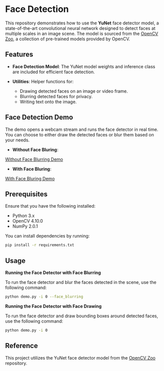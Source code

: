 # Face Detection

This repository demonstrates how to use the **YuNet** face detector model, a state-of-the-art convolutional neural network designed to detect faces at multiple scales in an image scene. The model is sourced from the [OpenCV Zoo](https://github.com/opencv/opencv_zoo/tree/main/models/face_detection_yunet), a collection of pre-trained models provided by OpenCV.

## Features

- **Face Detection Model**: The YuNet model weights and inference class are included for efficient face detection.

- **Utilities**: Helper functions for:
  - Drawing detected faces on an image or video frame.
  - Blurring detected faces for privacy.
  - Writing text onto the image.

## Face Detection Demo

The demo opens a webcam stream and runs the face detector in real time. You can choose to either draw the detected faces or blur them based on your needs.

- **Without Face Bluring**:

[Without Face Blurring Demo](https://github.com/adelmomo/Real-Time-Face-Detection/blob/main/face_detection_demo_without_blur.mp4)

- **With Face Bluring**:

[With Face Bluring Demo](https://github.com/adelmomo/Real-Time-Face-Detection/blob/main/face_detection_demo_with_blur.mp4)

## Prerequisites

Ensure that you have the following installed:
- Python 3.x
- OpenCV 4.10.0
- NumPy 2.0.1

You can install dependencies by running:

```bash
pip install -r requirements.txt
```

## Usage

**Running the Face Detector with Face Blurring**

To run the face detector and blur the faces detected in the scene, use the following command:

```bash
python demo.py -i 0 --face_blurring
```

**Running the Face Detector with Face Drawing**

To run the face detector and draw bounding boxes around detected faces, use the following command:

```bash
python demo.py -i 0
```

## Reference

This project utilizes the YuNet face detector model from the [OpenCV Zoo](https://github.com/opencv/opencv_zoo/tree/main/models/face_detection_yunet) repository.